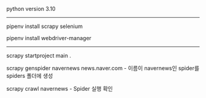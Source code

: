 python version 3.10

---

pipenv install scrapy selenium

pipenv install webdriver-manager

---

scrapy startproject main .

scrapy genspider navernews news.naver.com - 이름이 navernews인 spider를 spiders 폴더에 생성

scrapy crawl navernews - Spider 실행 확인
